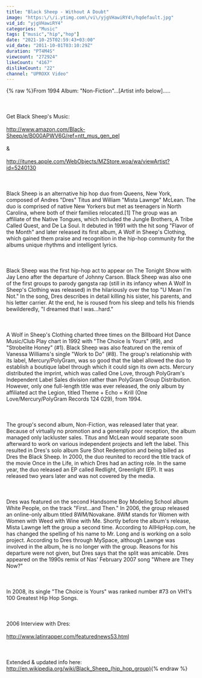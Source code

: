 ```yaml
---
title: "Black Sheep - Without A Doubt"
image: "https:\/\/i.ytimg.com\/vi\/yjgVHawiRY4\/hqdefault.jpg"
vid_id: "yjgVHawiRY4"
categories: "Music"
tags: ["music","hip","hop"]
date: "2021-10-25T02:59:43+03:00"
vid_date: "2011-10-01T03:10:29Z"
duration: "PT4M4S"
viewcount: "272924"
likeCount: "4167"
dislikeCount: "22"
channel: "UPROXX Video"
---
```

{% raw %}From 1994 Album: &quot;Non-Fiction&quot;...[Artist info below].....<br /><br /><br /><br />Get Black Sheep's Music:<br /><br /><a rel="nofollow" target="blank" href="http://www.amazon.com/Black-Sheep/e/B000APWV6G/ref=ntt_mus_gen_pel">http://www.amazon.com/Black-Sheep/e/B000APWV6G/ref=ntt_mus_gen_pel</a><br /><br />&amp;<br /><br /><a rel="nofollow" target="blank" href="http://itunes.apple.com/WebObjects/MZStore.woa/wa/viewArtist?id=5240130">http://itunes.apple.com/WebObjects/MZStore.woa/wa/viewArtist?id=5240130</a><br /><br /><br /><br />Black Sheep is an alternative hip hop duo from Queens, New York, composed of Andres &quot;Dres&quot; Titus and William &quot;Mista Lawnge&quot; McLean. The duo is comprised of native New Yorkers but met as teenagers in North Carolina, where both of their families relocated.[1] The group was an affiliate of the Native Tongues, which included the Jungle Brothers, A Tribe Called Quest, and De La Soul. It debuted in 1991 with the hit song &quot;Flavor of the Month&quot; and later released its first album, A Wolf in Sheep's Clothing, which gained them praise and recognition in the hip-hop community for the albums unique rhythms and intelligent lyrics.<br /><br /><br /><br />Black Sheep was the first hip-hop act to appear on The Tonight Show with Jay Leno after the departure of Johnny Carson. Black Sheep was also one of the first groups to parody gangsta rap (still in its infancy when A Wolf In Sheep's Clothing was released) in the hilariously over the top &quot;U Mean I'm Not.&quot; In the song, Dres describes in detail killing his sister, his parents, and his letter carrier. At the end, he is roused from his sleep and tells his friends bewilderedly, &quot;I dreamed that I was...hard.&quot;<br /><br /><br /><br />A Wolf in Sheep's Clothing charted three times on the Billboard Hot Dance Music/Club Play chart in 1992 with &quot;The Choice Is Yours&quot; (#9), and &quot;Strobelite Honey&quot; (#1). Black Sheep was also featured on the remix of Vanessa Williams's single &quot;Work to Do&quot; (#8). The group's relationship with its label, Mercury/PolyGram, was so good that the label allowed the duo to establish a boutique label through which it could sign its own acts. Mercury distributed the imprint, which was called One Love, through PolyGram's Independent Label Sales division rather than PolyGram Group Distribution. However, only one full-length title was ever released, the only album by affiliated act the Legion, titled Theme + Echo = Krill (One Love/Mercury/PolyGram Records 124 029), from 1994.<br /><br /><br /><br />The group's second album, Non-Fiction, was released later that year. Because of virtually no promotion and a generally poor reception, the album managed only lackluster sales. Titus and McLean would separate soon afterward to work on various independent projects and left the label. This resulted in Dres's solo album Sure Shot Redemption and being billed as Dres the Black Sheep. In 2000, the duo reunited to record the title track of the movie Once in the Life, in which Dres had an acting role. In the same year, the duo released an EP called Redlight, Greenlight (EP). It was released two years later and was not covered by the media.<br /><br /><br /><br />Dres was featured on the second Handsome Boy Modeling School album White People, on the track &quot;First...and Then.&quot; In 2006, the group released an online-only album titled 8WM/Novakane. 8WM stands for Women with Women with Weed with Wine with Me. Shortly before the album's release, Mista Lawnge left the group a second time. According to AllHipHop.com, he has changed the spelling of his name to Mr. Long and is working on a solo project. According to Dres through MySpace, although Lawnge was involved in the album, he is no longer with the group. Reasons for his departure were not given, but Dres says that the split was amicable. Dres appeared on the 1990s remix of Nas' February 2007 song &quot;Where are They Now?&quot;<br /><br /><br /><br />In 2008, its single &quot;The Choice is Yours&quot; was ranked number #73 on VH1's 100 Greatest Hip Hop Songs.<br /><br /><br /><br />2006 Interview with Dres:<br /><br /><a rel="nofollow" target="blank" href="http://www.latinrapper.com/featurednews53.html">http://www.latinrapper.com/featurednews53.html</a><br /><br /><br /><br />Extended &amp; updated info here: <a rel="nofollow" target="blank" href="http://en.wikipedia.org/wiki/Black_Sheep_(hip_hop_group)">http://en.wikipedia.org/wiki/Black_Sheep_(hip_hop_group)</a>{% endraw %}
